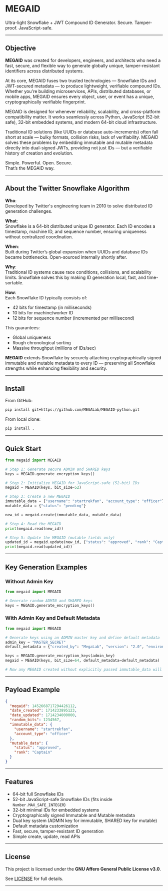 # MEGAID

Ultra-light Snowflake + JWT Compound ID Generator. Secure. Tamper-proof. JavaScript-safe.

---

## Objective

**MEGAID** was created for developers, engineers, and architects who need a fast, secure, and flexible way to generate globally unique, tamper-resistant identifiers across distributed systems.

At its core, MEGAID fuses two trusted technologies — Snowflake IDs and JWT-secured metadata — to produce lightweight, verifiable compound IDs. Whether you're building microservices, APIs, distributed databases, or mobile apps, MEGAID ensures every object, user, or event has a unique, cryptographically verifiable fingerprint.

MEGAID is designed for whenever reliability, scalability, and cross-platform compatibility matter. It works seamlessly across Python, JavaScript (52-bit safe), 32-bit embedded systems, and modern 64-bit cloud infrastructure.

Traditional ID solutions (like UUIDs or database auto-increments) often fall short at scale — bulky formats, collision risks, lack of verifiability. MEGAID solves these problems by embedding immutable and mutable metadata directly into dual-signed JWTs, providing not just IDs — but a verifiable history of creation and evolution.

Simple. Powerful. Open. Secure.  
That’s the MEGAID way.

---

## About the Twitter Snowflake Algorithm

**Who**:  
Developed by Twitter's engineering team in 2010 to solve distributed ID generation challenges.

**What**:  
Snowflake is a 64-bit distributed unique ID generator. Each ID encodes a timestamp, machine ID, and sequence number, ensuring uniqueness without centralized coordination.

**When**:  
Built during Twitter’s global expansion when UUIDs and database IDs became bottlenecks. Open-sourced internally shortly after.

**Why**:  
Traditional ID systems cause race conditions, collisions, and scalability limits. Snowflake solves this by making ID generation local, fast, and time-sortable.

**How**:  
Each Snowflake ID typically consists of:
- 42 bits for timestamp (in milliseconds)
- 10 bits for machine/worker ID
- 12 bits for sequence number (incremented per millisecond)

This guarantees:
- Global uniqueness
- Rough chronological sorting
- Massive throughput (millions of IDs/sec)

**MEGAID** extends Snowflake by securely attaching cryptographically signed immutable and mutable metadata to every ID — preserving all Snowflake strengths while enhancing flexibility and security.

---

## Install

From GitHub:
```bash
pip install git+https://github.com/MEGALab/MEGAID-python.git
```

From local clone:
```bash
pip install .
```

---

## Quick Start

```python
from megaid import MEGAID

# Step 1: Generate secure ADMIN and SHARED keys
keys = MEGAID.generate_encryption_keys()

# Step 2: Initialize MEGAID for JavaScript-safe (52-bit) IDs
megaid = MEGAID(keys, bit_size=52)

# Step 3: Create a new MEGAID
immutable_data = {"username": "startrekfan", "account_type": "officer"}
mutable_data = {"status": "pending"}

new_id = megaid.create(immutable_data, mutable_data)

# Step 4: Read the MEGAID
print(megaid.read(new_id))

# Step 5: Update the MEGAID (mutable fields only)
updated_id = megaid.update(new_id, {"status": "approved", "rank": "Captain"})
print(megaid.read(updated_id))
```

---

## Key Generation Examples

### Without Admin Key

```python
from megaid import MEGAID

# Generate random ADMIN and SHARED keys
keys = MEGAID.generate_encryption_keys()
```

### With Admin Key and Default Metadata

```python
from megaid import MEGAID

# Generate keys using an ADMIN master key and define default metadata
admin_key = "MASTER_SECRET"
default_metadata = {"created_by": "MegaLab", "version": "2.0", "environment": "production"}

keys = MEGAID.generate_encryption_keys(admin_key)
megaid = MEGAID(keys, bit_size=64, default_metadata=default_metadata)

# Now any MEGAID created without explicitly passed immutable_data will use default_metadata.
```

---

## Payload Example

```json
{
  "megaid": 1452668717294426112,
  "date_created": 1714233895123,
  "date_updated": 1714234000000,
  "random_bits": 1234567,
  "immutable_data": {
    "username": "startrekfan",
    "account_type": "officer"
  },
  "mutable_data": {
    "status": "approved",
    "rank": "Captain"
  }
}
```

---

## Features

- 64-bit full Snowflake IDs
- 52-bit JavaScript-safe Snowflake IDs (fits inside `Number.MAX_SAFE_INTEGER`)
- 32-bit minimal IDs for embedded systems
- Cryptographically signed Immutable and Mutable metadata
- Dual key system (ADMIN key for immutable, SHARED key for mutable)
- Default metadata customization
- Fast, secure, tamper-resistant ID generation
- Simple create, update, read APIs

---

## License

This project is licensed under the **GNU Affero General Public License v3.0**.

See [LICENSE](LICENSE) for full details.

---
